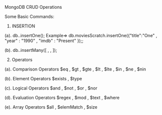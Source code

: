 MongoDB CRUD Operations

Some Basic Commands:

1. INSERTION

(a). db.<collectionName>.insertOne(<object>);
Example=> db.moviesScratch.insertOne({"title":"One" , "year" : "1990" , "imdb" : "Present" });;

(b). db.<collectionName>.insertMany([<object1> , <object2> ,  <objectn> ]);


2. Operators

(a). Comparison Operators
     $eq , $gt , $gte , $lt , $lte , $in , $ne , $nin

(b). Element Operators
     $exists , $type

(c). Logical Operators
     $and , $not , $or , $nor

(d). Evaluation Operators
     $regex , $mod , $text , $where

(e). Array Operators
     $all , $elemMatch , $size
